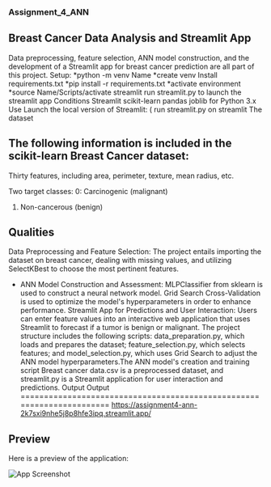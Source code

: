### Assignment_4_ANN

## Breast Cancer Data Analysis and Streamlit App

Data preprocessing, feature selection, ANN model construction, and the development of a Streamlit app for breast cancer prediction are all part of this project.
Setup: *python -m venv Name *create venv
Install requirements.txt *pip install -r requirements.txt *activate environment *source Name/Scripts/activate
streamlit run streamlit.py to launch the streamlit app
Conditions
Streamlit scikit-learn pandas joblib for Python 3.x
Use
Launch the local version of Streamlit: ( run streamlit.py on streamlit
The dataset
## The following information is included in the scikit-learn Breast Cancer dataset:
Thirty features, including area, perimeter, texture, mean radius, etc.

Two target classes:
0: Carcinogenic (malignant)
1. Non-cancerous (benign)
## Qualities
Data Preprocessing and Feature Selection: The project entails importing the dataset on breast cancer, dealing with missing values, and utilizing SelectKBest to choose the most pertinent features.

* ANN Model Construction and Assessment: MLPClassifier from sklearn is used to construct a neural network model. Grid Search Cross-Validation is used to optimize the model's hyperparameters in order to enhance performance.
Streamlit App for Predictions and User Interaction: Users can enter feature values into an interactive web application that uses Streamlit to forecast if a tumor is benign or malignant.
The project structure includes the following scripts: data_preparation.py, which loads and prepares the dataset; feature_selection.py, which selects features; and model_selection.py, which uses Grid Search to adjust the ANN model hyperparameters.The ANN model's creation and training script
Breast cancer data.csv is a preprocessed dataset, and streamlit.py is a Streamlit application for user interaction and predictions.
Output
Output
======================================================================
https://assignment4-ann-2k7sxi9nhe5j8p8hfe3ipq.streamlit.app/

## Preview

Here is a preview of the application:

![App Screenshot](https://github.com/SonaThapa/assignment_4-ANN/preview.png)

